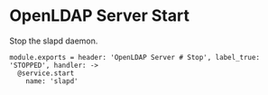 
# OpenLDAP Server Start

Stop the slapd daemon.

    module.exports = header: 'OpenLDAP Server # Stop', label_true: 'STOPPED', handler: ->
      @service.start
        name: 'slapd'
